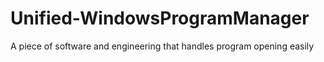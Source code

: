 # Unified-WindowsProgramManager
A piece of software and engineering that handles program opening easily

